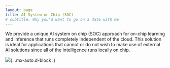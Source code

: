 ```yaml
---
layout: page
title: AI System on Chip (SOC)
# subtitle: Why you'd want to go on a date with me
---
```


We provide a unique AI system on chip (SOC) approach for on-chip learning and inference that runs completely independent of the cloud. This solution is ideal for applications that cannot or do not wish to make use of external AI solutions since all of the intelligence runs locally on chip.

![](https://marcelvangerven.github.io/assets/img/ai-microchip.jpg){: .mx-auto.d-block :}
